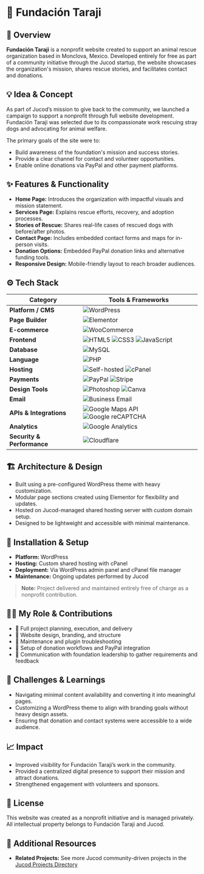 # 🐶 Fundación Taraji

## 🧭 Overview
**Fundación Taraji** is a nonprofit website created to support an animal rescue organization based in Monclova, Mexico. Developed entirely for free as part of a community initiative through the Jucod startup, the website showcases the organization's mission, shares rescue stories, and facilitates contact and donations.

## 💡 Idea & Concept
As part of Jucod’s mission to give back to the community, we launched a campaign to support a nonprofit through full website development. Fundación Taraji was selected due to its compassionate work rescuing stray dogs and advocating for animal welfare.

The primary goals of the site were to:
- Build awareness of the foundation's mission and success stories.
- Provide a clear channel for contact and volunteer opportunities.
- Enable online donations via PayPal and other payment platforms.

## ✨ Features & Functionality
- **Home Page:** Introduces the organization with impactful visuals and mission statement.
- **Services Page:** Explains rescue efforts, recovery, and adoption processes.
- **Stories of Rescue:** Shares real-life cases of rescued dogs with before/after photos.
- **Contact Page:** Includes embedded contact forms and maps for in-person visits.
- **Donation Options:** Embedded PayPal donation links and alternative funding tools.
- **Responsive Design:** Mobile-friendly layout to reach broader audiences.

## ⚙️ Tech Stack
| **Category**           | **Tools & Frameworks** |
|------------------------|------------------------|
| **Platform / CMS**     | ![WordPress](https://img.shields.io/badge/WordPress-21759B?style=for-the-badge&logo=wordpress&logoColor=white) |
| **Page Builder**       | ![Elementor](https://img.shields.io/badge/Elementor-92003B?style=for-the-badge&logo=elementor&logoColor=white) |
| **E-commerce**         | ![WooCommerce](https://img.shields.io/badge/WooCommerce-96588A?style=for-the-badge&logo=woocommerce&logoColor=white) |
| **Frontend**           | ![HTML5](https://img.shields.io/badge/HTML5-E34F26?style=for-the-badge&logo=html5&logoColor=white) ![CSS3](https://img.shields.io/badge/CSS3-1572B6?style=for-the-badge&logo=css3&logoColor=white) ![JavaScript](https://img.shields.io/badge/JavaScript-F7DF1E?style=for-the-badge&logo=javascript&logoColor=black) |
| **Database** | ![MySQL](https://img.shields.io/badge/MySQL-4479A1?style=for-the-badge&logo=mysql&logoColor=white) |
| **Language**           | ![PHP](https://img.shields.io/badge/PHP-777BB4?style=for-the-badge&logo=php&logoColor=white) |
| **Hosting**            | ![Self-hosted](https://img.shields.io/badge/Self--Hosted-000000?style=for-the-badge&logo=serverfault&logoColor=white) ![cPanel](https://img.shields.io/badge/cPanel-FF6C2C?style=for-the-badge&logo=cpanel&logoColor=white) |
| **Payments**           | ![PayPal](https://img.shields.io/badge/PayPal-00457C?style=for-the-badge&logo=paypal&logoColor=white) ![Stripe](https://img.shields.io/badge/Stripe-635BFF?style=for-the-badge&logo=stripe&logoColor=white) |
| **Design Tools**       | ![Photoshop](https://img.shields.io/badge/Adobe%20Photoshop-31A8FF?style=for-the-badge&logo=adobephotoshop&logoColor=white) ![Canva](https://img.shields.io/badge/Canva-00C4CC?style=for-the-badge&logo=canva&logoColor=white) |
| **Email**              | ![Business Email](https://img.shields.io/badge/Business%20Email-0072C6?style=for-the-badge&logo=microsoftoutlook&logoColor=white) |
| **APIs & Integrations** | ![Google Maps API](https://img.shields.io/badge/Google%20Maps%20API-4285F4?style=for-the-badge&logo=googlemaps&logoColor=white) ![Google reCAPTCHA](https://img.shields.io/badge/Google%20reCAPTCHA-4285F4?style=for-the-badge&logo=google&logoColor=white) |
| **Analytics**          | ![Google Analytics](https://img.shields.io/badge/Analytics-e37400?logo=googleanalytics&logoColor=white&style=for-the-badge) |
| **Security & Performance** | ![Cloudflare](https://img.shields.io/badge/Cloudflare-F38020?logo=cloudflare&logoColor=white&style=for-the-badge) |

## 🏗 Architecture & Design
- Built using a pre-configured WordPress theme with heavy customization.
- Modular page sections created using Elementor for flexibility and updates.
- Hosted on Jucod-managed shared hosting server with custom domain setup.
- Designed to be lightweight and accessible with minimal maintenance.

## 🚀 Installation & Setup
- **Platform:** WordPress
- **Hosting:** Custom shared hosting with cPanel
- **Deployment:** Via WordPress admin panel and cPanel file manager
- **Maintenance:** Ongoing updates performed by Jucod

> **Note:** Project delivered and maintained entirely free of charge as a nonprofit contribution.

## 🧑‍💻 My Role & Contributions
- 💼 Full project planning, execution, and delivery
- 🧱 Website design, branding, and structure
- 🐞 Maintenance and plugin troubleshooting
- 💬 Setup of donation workflows and PayPal integration
- 🤝 Communication with foundation leadership to gather requirements and feedback

## 🧗 Challenges & Learnings
- Navigating minimal content availability and converting it into meaningful pages.
- Customizing a WordPress theme to align with branding goals without heavy design assets.
- Ensuring that donation and contact systems were accessible to a wide audience.

## 📈 Impact
- Improved visibility for Fundación Taraji’s work in the community.
- Provided a centralized digital presence to support their mission and attract donations.
- Strengthened engagement with volunteers and sponsors.

## 🪪 License
This website was created as a nonprofit initiative and is managed privately. All intellectual property belongs to Fundación Taraji and Jucod.

## 🔗 Additional Resources
- **Related Projects:** See more Jucod community-driven projects in the [Jucod Projects Directory](https://github.com/yourusername)
